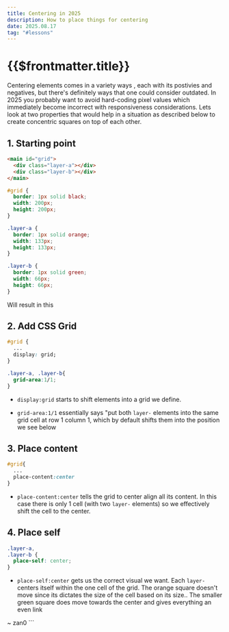 ```yaml
---
title: Centering in 2025
description: How to place things for centering
date: 2025.08.17
tag: "#lessons"
---
```


# {{$frontmatter.title}}

<Badge :text="$frontmatter.date" />
<Badge :text="$frontmatter.tag" />

<ConcentricSquares />

Centering elements comes in a variety ways , each with its postivies and negatives, but there's definitely ways that one could consider outdated. In 2025 you probably want to avoid hard-coding pixel values which immediately become incorrect with responsiveness considerations. Lets look at two properties that would help in a situation as described below to create concentric squares on top of each other.

## 1. Starting point

```html
<main id="grid">
  <div class="layer-a"></div>
  <div class="layer-b"></div>
</main>
```

```css
#grid {
  border: 1px solid black;
  width: 200px;
  height: 200px;
}

.layer-a {
  border: 1px solid orange;
  width: 133px;
  height: 133px;
}

.layer-b {
  border: 1px solid green;
  width: 66px;
  height: 66px;
}
```

Will result in this

  <main id="grid-centering" class="default">
    <div class="layer-a"></div>
    <div class="layer-b"></div> 
  </main>

## 2. Add CSS Grid

```css
#grid {
  ...
  display: grid;
}

.layer-a, .layer-b{
  grid-area:1/1;
}
```

- `display:grid` starts to shift elements into a grid we define.
- `grid-area:1/1` essentially says "put both `layer-` elements into the same grid cell at row 1 column 1, which by default shifts them into the position we see below

  <main id="grid-centering" class="grid">
    <div class="layer-a"></div>
    <div class="layer-b"></div>
  </main>

## 3. Place content

```css
#grid{
  ...
  place-content:center
}
```

- `place-content:center` tells the grid to center align all its content. In this case there is only 1 cell (with two `layer-` elements) so we effectively shift the cell to the center.

  <main id="grid-centering" class="place-content">
    <div class="layer-a"></div>
    <div class="layer-b"></div>
  </main>

## 4. Place self

```css
.layer-a,
.layer-b {
  place-self: center;
}
```

- `place-self:center` gets us the correct visual we want. Each `layer-` centers itself within the one cell of the grid. The orange square doesn't move since its dictates the size of the cell based on its size.. The smaller green square does move towards the center and gives everything an even link

  <main id="grid-centering" class="place-self">
    <div class="layer-a"></div>
    <div class="layer-b"></div>
  </main>

<div style="display:flex;gap:4rem; flex-wrap:wrap">

</div>
~ zan0
```
